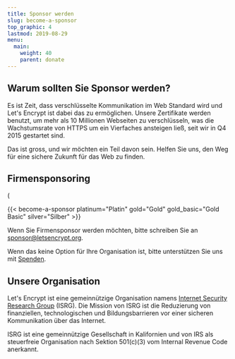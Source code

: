 ```yaml
---
title: Sponsor werden
slug: become-a-sponsor
top_graphic: 4
lastmod: 2019-08-29
menu:
  main:
    weight: 40
    parent: donate
---
```


## Warum sollten Sie Sponsor werden?

Es ist Zeit, dass verschlüsselte Kommunikation im Web Standard wird und Let's Encrypt ist dabei das zu ermöglichen. Unsere Zertifikate werden benutzt, um mehr als 10 Millionen Webseiten zu verschlüsseln, was die Wachstumsrate von HTTPS um ein Vierfaches ansteigen ließ, seit wir in Q4 2015 gestartet sind.

Das ist gross, und wir möchten ein Teil davon sein. Helfen Sie uns, den Weg für eine sichere Zukunft für das Web zu finden.

## Firmensponsoring
(
<!-- Note for translators: words in quotes need to be translated -->
{{< become-a-sponsor platinum="Platin" gold="Gold" gold_basic="Gold Basic" silver="Silber" >}}

Wenn Sie Firmensponsor werden möchten, bitte schreiben Sie an [sponsor@letsencrypt.org](mailto:sponsor@letsencrypt.org).

Wenn das keine Option für Ihre Organisation ist, bitte unterstützen Sie uns mit [Spenden](/donate).

## Unsere Organisation

Let's Encrypt ist eine gemeinnützige Organisation namens [Internet Security Research Group](https://www.abetterinternet.org/) (ISRG). Die Mission von ISRG ist die Reduzierung von finanziellen, technologischen und Bildungsbarrieren vor einer sicheren Kommunikation über das Internet.

ISRG ist eine gemeinnützige Gesellschaft in Kalifornien und von IRS als steuerfreie Organisation nach Sektion 501\(c\)(3) vom Internal Revenue Code anerkannt.
